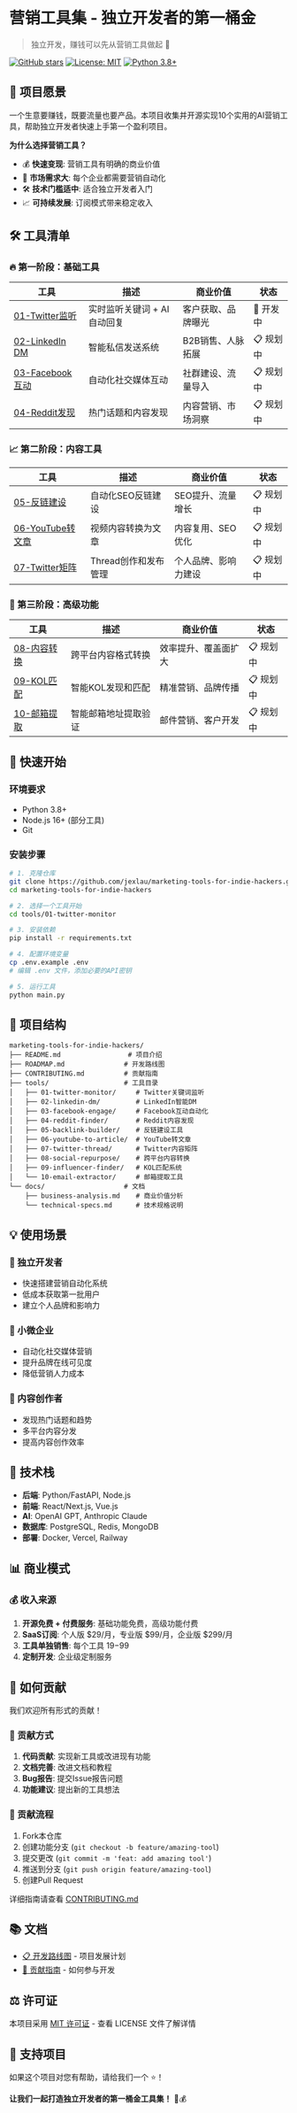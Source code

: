 # 营销工具集 - 独立开发者的第一桶金

> 独立开发，赚钱可以先从营销工具做起 🚀

[![GitHub stars](https://img.shields.io/github/stars/jexlau/marketing-tools-for-indie-hackers?style=social)](https://github.com/jexlau/marketing-tools-for-indie-hackers)
[![License: MIT](https://img.shields.io/badge/License-MIT-yellow.svg)](https://opensource.org/licenses/MIT)
[![Python 3.8+](https://img.shields.io/badge/python-3.8+-blue.svg)](https://www.python.org/downloads/)

## 🎯 项目愿景

一个生意要赚钱，既要流量也要产品。本项目收集并开源实现10个实用的AI营销工具，帮助独立开发者快速上手第一个盈利项目。

**为什么选择营销工具？**
- 💰 **快速变现**: 营销工具有明确的商业价值
- 🚀 **市场需求大**: 每个企业都需要营销自动化
- 🛠️ **技术门槛适中**: 适合独立开发者入门
- 📈 **可持续发展**: 订阅模式带来稳定收入

## 🛠️ 工具清单

### 🔥 第一阶段：基础工具
| 工具 | 描述 | 商业价值 | 状态 |
|------|------|----------|------|
| [01-Twitter监听](tools/01-twitter-monitor/) | 实时监听关键词 + AI自动回复 | 客户获取、品牌曝光 | 🚧 开发中 |
| [02-LinkedIn DM](tools/02-linkedin-dm/) | 智能私信发送系统 | B2B销售、人脉拓展 | 📋 规划中 |
| [03-Facebook互动](tools/03-facebook-engage/) | 自动化社交媒体互动 | 社群建设、流量导入 | 📋 规划中 |
| [04-Reddit发现](tools/04-reddit-finder/) | 热门话题和内容发现 | 内容营销、市场洞察 | 📋 规划中 |

### 📈 第二阶段：内容工具
| 工具 | 描述 | 商业价值 | 状态 |
|------|------|----------|------|
| [05-反链建设](tools/05-backlink-builder/) | 自动化SEO反链建设 | SEO提升、流量增长 | 📋 规划中 |
| [06-YouTube转文章](tools/06-youtube-to-article/) | 视频内容转换为文章 | 内容复用、SEO优化 | 📋 规划中 |
| [07-Twitter矩阵](tools/07-twitter-thread/) | Thread创作和发布管理 | 个人品牌、影响力建设 | 📋 规划中 |

### 🎯 第三阶段：高级功能
| 工具 | 描述 | 商业价值 | 状态 |
|------|------|----------|------|
| [08-内容转换](tools/08-social-repurpose/) | 跨平台内容格式转换 | 效率提升、覆盖面扩大 | 📋 规划中 |
| [09-KOL匹配](tools/09-influencer-finder/) | 智能KOL发现和匹配 | 精准营销、品牌传播 | 📋 规划中 |
| [10-邮箱提取](tools/10-email-extractor/) | 智能邮箱地址提取验证 | 邮件营销、客户开发 | 📋 规划中 |

## 🚀 快速开始

### 环境要求
- Python 3.8+
- Node.js 16+ (部分工具)
- Git

### 安装步骤
```bash
# 1. 克隆仓库
git clone https://github.com/jexlau/marketing-tools-for-indie-hackers.git
cd marketing-tools-for-indie-hackers

# 2. 选择一个工具开始
cd tools/01-twitter-monitor

# 3. 安装依赖
pip install -r requirements.txt

# 4. 配置环境变量
cp .env.example .env
# 编辑 .env 文件，添加必要的API密钥

# 5. 运行工具
python main.py
```

## 📁 项目结构

```
marketing-tools-for-indie-hackers/
├── README.md                 # 项目介绍
├── ROADMAP.md               # 开发路线图
├── CONTRIBUTING.md          # 贡献指南
├── tools/                   # 工具目录
│   ├── 01-twitter-monitor/     # Twitter关键词监听
│   ├── 02-linkedin-dm/         # LinkedIn智能DM
│   ├── 03-facebook-engage/     # Facebook互动自动化
│   ├── 04-reddit-finder/       # Reddit内容发现
│   ├── 05-backlink-builder/    # 反链建设工具
│   ├── 06-youtube-to-article/  # YouTube转文章
│   ├── 07-twitter-thread/      # Twitter内容矩阵
│   ├── 08-social-repurpose/    # 跨平台内容转换
│   ├── 09-influencer-finder/   # KOL匹配系统
│   └── 10-email-extractor/     # 邮箱提取工具
└── docs/                    # 文档
    ├── business-analysis.md    # 商业价值分析
    └── technical-specs.md      # 技术规格说明
```

## 💡 使用场景

### 🎯 独立开发者
- 快速搭建营销自动化系统
- 低成本获取第一批用户
- 建立个人品牌和影响力

### 🏢 小微企业
- 自动化社交媒体营销
- 提升品牌在线可见度
- 降低营销人力成本

### 📝 内容创作者
- 发现热门话题和趋势
- 多平台内容分发
- 提高内容创作效率

## 🔧 技术栈

- **后端**: Python/FastAPI, Node.js
- **前端**: React/Next.js, Vue.js
- **AI**: OpenAI GPT, Anthropic Claude
- **数据库**: PostgreSQL, Redis, MongoDB
- **部署**: Docker, Vercel, Railway

## 📊 商业模式

### 💰 收入来源
1. **开源免费 + 付费服务**: 基础功能免费，高级功能付费
2. **SaaS订阅**: 个人版 $29/月，专业版 $99/月，企业版 $299/月
3. **工具单独销售**: 每个工具 $19-$99
4. **定制开发**: 企业级定制服务

## 🤝 如何贡献

我们欢迎所有形式的贡献！

### 🎯 贡献方式
1. **代码贡献**: 实现新工具或改进现有功能
2. **文档完善**: 改进文档和教程
3. **Bug报告**: 提交Issue报告问题
4. **功能建议**: 提出新的工具想法

### 📝 贡献流程
1. Fork本仓库
2. 创建功能分支 (`git checkout -b feature/amazing-tool`)
3. 提交更改 (`git commit -m 'feat: add amazing tool'`)
4. 推送到分支 (`git push origin feature/amazing-tool`)
5. 创建Pull Request

详细指南请查看 [CONTRIBUTING.md](CONTRIBUTING.md)

## 📚 文档

- [📋 开发路线图](ROADMAP.md) - 项目发展计划
- [🤝 贡献指南](CONTRIBUTING.md) - 如何参与开发

## ⚖️ 许可证

本项目采用 [MIT 许可证](LICENSE) - 查看 LICENSE 文件了解详情

## 🌟 支持项目

如果这个项目对您有帮助，请给我们一个 ⭐️！

**让我们一起打造独立开发者的第一桶金工具集！** 🚀💰